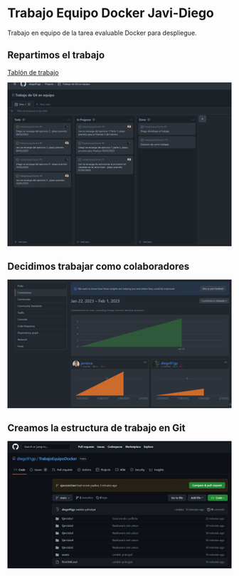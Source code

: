 # Trabajo Equipo Docker Javi-Diego
Trabajo en equipo de la tarea evaluable Docker para despliegue.

## Repartimos el trabajo

<a href="https://github.com/users/diego91gp/projects/1">Tablón de trabajo</a>

![image-20230201102442351](assets/image-20230201102442351.png)

## Decidimos trabajar como colaboradores

![image-20230201104109103](assets/image-20230201104109103.png)



## Creamos la estructura de trabajo en Git

![image-20230201105422319](./assets/image-20230201105422319.png)
